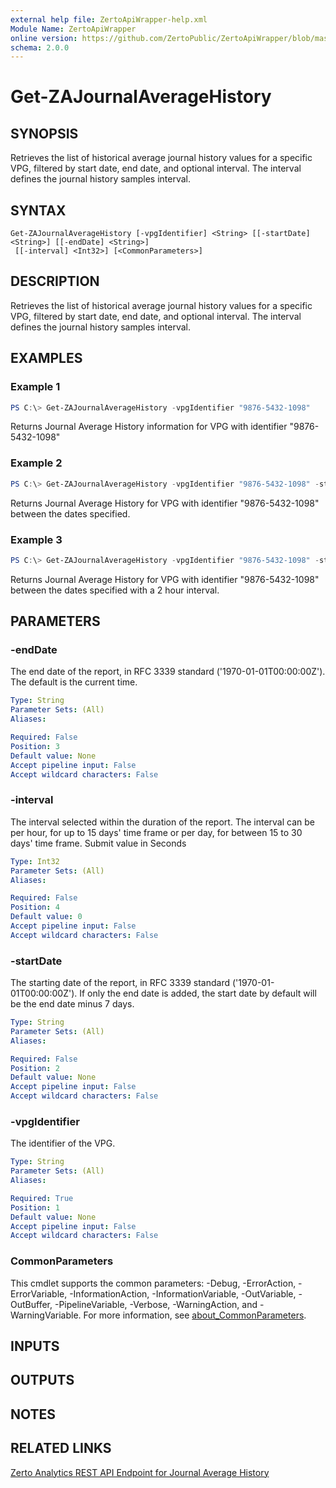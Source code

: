 ```yaml
---
external help file: ZertoApiWrapper-help.xml
Module Name: ZertoApiWrapper
online version: https://github.com/ZertoPublic/ZertoApiWrapper/blob/master/docs/Get-ZAJournalAverageHistory.md
schema: 2.0.0
---
```


# Get-ZAJournalAverageHistory

## SYNOPSIS

Retrieves the list of historical average journal history values for a specific VPG, filtered by start date, end date, and optional interval. The interval defines the journal history samples interval.

## SYNTAX

```
Get-ZAJournalAverageHistory [-vpgIdentifier] <String> [[-startDate] <String>] [[-endDate] <String>]
 [[-interval] <Int32>] [<CommonParameters>]
```

## DESCRIPTION

Retrieves the list of historical average journal history values for a specific VPG, filtered by start date, end date, and optional interval. The interval defines the journal history samples interval.

## EXAMPLES

### Example 1
```powershell
PS C:\> Get-ZAJournalAverageHistory -vpgIdentifier "9876-5432-1098"
```

Returns Journal Average History information for VPG with identifier "9876-5432-1098"

### Example 2
```powershell
PS C:\> Get-ZAJournalAverageHistory -vpgIdentifier "9876-5432-1098" -startDate "2019-06-01" -endDate "2019-06-08"
```

Returns Journal Average History for VPG with identifier "9876-5432-1098" between the dates specified.

### Example 3
```powershell
PS C:\> Get-ZAJournalAverageHistory -vpgIdentifier "9876-5432-1098" -startDate "2019-06-01" -endDate "2019-06-08" -interval 7200
```

Returns Journal Average History for VPG with identifier "9876-5432-1098" between the dates specified with a 2 hour interval.

## PARAMETERS

### -endDate
The end date of the report, in RFC 3339 standard ('1970-01-01T00:00:00Z').
The default is the current time.

```yaml
Type: String
Parameter Sets: (All)
Aliases:

Required: False
Position: 3
Default value: None
Accept pipeline input: False
Accept wildcard characters: False
```

### -interval
The interval selected within the duration of the report. The interval can be per hour, for up to 15 days' time frame or per day, for between 15 to 30 days' time frame. Submit value in Seconds

```yaml
Type: Int32
Parameter Sets: (All)
Aliases:

Required: False
Position: 4
Default value: 0
Accept pipeline input: False
Accept wildcard characters: False
```

### -startDate
The starting date of the report, in RFC 3339 standard ('1970-01-01T00:00:00Z').
If only the end date is added, the start date by default will be the end date minus 7 days.

```yaml
Type: String
Parameter Sets: (All)
Aliases:

Required: False
Position: 2
Default value: None
Accept pipeline input: False
Accept wildcard characters: False
```

### -vpgIdentifier
The identifier of the VPG.

```yaml
Type: String
Parameter Sets: (All)
Aliases:

Required: True
Position: 1
Default value: None
Accept pipeline input: False
Accept wildcard characters: False
```

### CommonParameters
This cmdlet supports the common parameters: -Debug, -ErrorAction, -ErrorVariable, -InformationAction, -InformationVariable, -OutVariable, -OutBuffer, -PipelineVariable, -Verbose, -WarningAction, and -WarningVariable. For more information, see [about_CommonParameters](http://go.microsoft.com/fwlink/?LinkID=113216).

## INPUTS

## OUTPUTS

## NOTES

## RELATED LINKS

[Zerto Analytics REST API Endpoint for Journal Average History](https://docs.api.zerto.com/#/Journal_Reports/get_v2_reports_journal_history_average)
